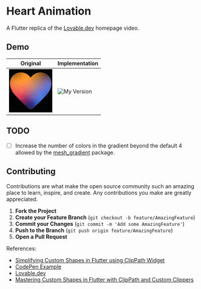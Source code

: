 # Heart Animation
A Flutter replica of the [Lovable.dev](https://lovable.dev) homepage video.

## Demo
| Original | Implementation |
|---------|------------|
| ![Original Version](assets/original.gif) | ![My Version](assets/implementationgif.gif) |

## TODO
- [ ] Increase the number of colors in the gradient beyond the default 4 allowed by the [mesh_gradient](https://pub.dev/packages/mesh_gradient) package.


## Contributing

Contributions are what make the open source community such an amazing place to learn, inspire, and create. Any contributions you make are greatly appreciated.

1. **Fork the Project**
2. **Create your Feature Branch** (`git checkout -b feature/AmazingFeature`)
3. **Commit your Changes** (`git commit -m 'Add some AmazingFeature'`)
4. **Push to the Branch** (`git push origin feature/AmazingFeature`)
5. **Open a Pull Request**

References:
- [Simplifying Custom Shapes in Flutter using ClipPath Widget](https://medium.com/@iamashishkoirala1/simplifying-custom-shapes-in-flutter-using-clippath-widget-6bd2fb7080c7)
- [CodePen Example](https://codepen.io/driftblaze/pen/ByamGdN?editors=1100)
- [Lovable.dev](https://lovable.dev/)
- [Mastering Custom Shapes in Flutter with ClipPath and Custom Clippers](https://medium.com/@queen_shecoder/mastering-custom-shapes-in-flutter-with-clippath-and-custom-clippers-40df9f7b81c0#:~:text=A%20custom%20clipper%20in%20Flutter,used%20to%20clip%20the%20widget.)
